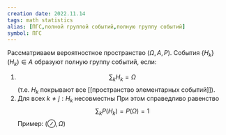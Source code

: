 ```yaml
---
creation date: 2022.11.14
tags: math statistics    
alias: [ПГС,полной группой событий,полную группу событий]
symbol: ПГС
---
```

Рассматриваем вероятностное пространство $(\Omega,A,P)$.
События $\left\{ H_{k} \right\}(H_{k})\in{A}$ образуют полную группу событий, если:
1) $$\sum_{k}H_{k}=\Omega$$ (т.е. $H_{k}$ покрывают все [[пространство элементарных событий]]).
2) Для всех $k \neq j: H_{k}$ несовместны
При этом справедливо равенство $$\sum_{k}P(H_{k})=P\left( \Omega \right) =1$$
Пример: $\left( \oslash, \Omega \right)$
